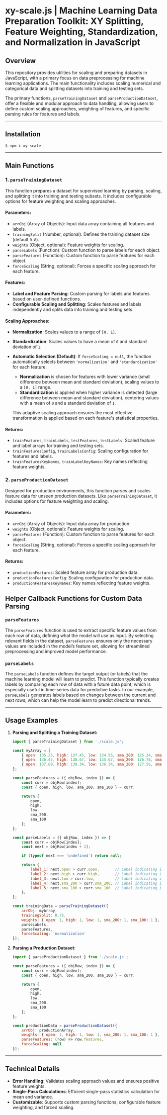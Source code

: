 #  xy-scale.js | Machine Learning Data Preparation Toolkit: XY Splitting, Feature Weighting, Standardization, and Normalization in JavaScript


## Overview

This repository provides utilities for scaling and preparing datasets in JavaScript, with a primary focus on data preprocessing for machine learning applications. The main functionality includes scaling numerical and categorical data and splitting datasets into training and testing sets.

The primary functions, `parseTrainingDataset` and `parseProductionDataset`, offer a flexible and modular approach to data handling, allowing users to define custom scaling approaches, weighting of features, and specific parsing rules for features and labels.

---

## Installation

`$ npm i xy-scale`

---

## Main Functions

### 1. `parseTrainingDataset`

This function prepares a dataset for supervised learning by parsing, scaling, and splitting it into training and testing subsets. It includes configurable options for feature weighting and scaling approaches.

#### Parameters:
- `arrObj` (Array of Objects): Input data array containing all features and labels.
- `trainingSplit` (Number, optional): Defines the training dataset size (default `0.8`).
- `weights` (Object, optional): Feature weights for scaling.
- `parseLabels` (Function): Custom function to parse labels for each object.
- `parseFeatures` (Function): Custom function to parse features for each object.
- `forceScaling` (String, optional): Forces a specific scaling approach for each feature.

#### Features:
- **Label and Feature Parsing**: Custom parsing for labels and features based on user-defined functions.
- **Configurable Scaling and Splitting**: Scales features and labels independently and splits data into training and testing sets.

#### Scaling Approaches:
- **Normalization**: Scales values to a range of `[0, 1]`.
- **Standardization**: Scales values to have a mean of `0` and standard deviation of `1`.
- **Automatic Selection (Default)**: If `forceScaling = null`, the function automatically selects between `'normalization'` and `'standardization'` for each feature. 
    - **Normalization** is chosen for features with lower variance (small difference between mean and standard deviation), scaling values to a `[0, 1]` range.
    - **Standardization** is applied when higher variance is detected (large difference between mean and standard deviation), centering values with a mean of `0` and a standard deviation of `1`.

    This adaptive scaling approach ensures the most effective transformation is applied based on each feature's statistical properties.

#### Returns:
- `trainFeatures`, `trainLabels`, `testFeatures`, `testLabels`: Scaled feature and label arrays for training and testing sets.
- `trainFeaturesConfig`, `trainLabelsConfig`: Scaling configuration for features and labels.
- `trainFeaturesKeyNames`, `trainLabelKeyNames`: Key names reflecting feature weights.

### 2. `parseProductionDataset`

Designed for production environments, this function parses and scales feature data for unseen production datasets. Like `parseTrainingDataset`, it includes options for feature weighting and scaling.

#### Parameters:
- `arrObj` (Array of Objects): Input data array for production.
- `weights` (Object, optional): Feature weights for scaling.
- `parseFeatures` (Function): Custom function to parse features for each object.
- `forceScaling` (String, optional): Forces a specific scaling approach for each feature.

#### Returns:
- `productionFeatures`: Scaled feature array for production data.
- `productionFeaturesConfig`: Scaling configuration for production data.
- `productionFeaturesKeyNames`: Key names reflecting feature weights.

## Helper Callback Functions for Custom Data Parsing

### `parseFeatures`

The `parseFeatures` function is used to extract specific feature values from each row of data, defining what the model will use as input. By selecting relevant fields in the dataset, `parseFeatures` ensures only the necessary values are included in the model’s feature set, allowing for streamlined preprocessing and improved model performance.

### `parseLabels`

The `parseLabels` function defines the target output (or labels) that the machine learning model will learn to predict. This function typically creates labels by comparing each row of data with a future data point, which is especially useful in time-series data for predictive tasks. In our example, `parseLabels` generates labels based on changes between the current and next rows, which can help the model learn to predict directional trends.


---

## Usage Examples

1. **Parsing and Splitting a Training Dataset:**

    ```javascript
    import { parseTrainingDataset } from './scale.js';

    const myArray = [
        { open: 135.23, high: 137.45, low: 134.56, sma_200: 125.34, sma_100: 130.56 },
        { open: 136.45, high: 138.67, low: 135.67, sma_200: 126.78, sma_100: 131.45 },
        { open: 137.89, high: 139.34, low: 136.34, sma_200: 127.56, sma_100: 132.78 }
    ];

    const parseFeatures = ({ objRow, index }) => {
        const curr = objRow[index];
        const { open, high, low, sma_200, sma_100 } = curr;

        return {
            open,
            high,
            low,
            sma_200,
            sma_100
        };
    };

    const parseLabels = ({ objRow, index }) => {
        const curr = objRow[index];
        const next = objRow[index + 1];

        if (typeof next === 'undefined') return null;

        return {
            label_1: next.open > curr.open,       // Label indicating if the next open price is higher than the current
            label_2: next.high > curr.high,       // Label indicating if the next high price is higher than the current
            label_3: next.low > curr.low,         // Label indicating if the next low price is higher than the current
            label_4: next.sma_200 > curr.sma_200, // Label indicating if the next 200-day SMA is higher than the current
            label_5: next.sma_100 > curr.sma_100  // Label indicating if the next 100-day SMA is higher than the current
        };
    };

    const trainingData = parseTrainingDataset({
        arrObj: myArray,
        trainingSplit: 0.75,
        weights: { open: 1, high: 1, low: 1, sma_200: 1, sma_100: 1 },
        parseLabels,
        parseFeatures,
        forceScaling: 'normalization'
    });
    ```

2. **Parsing a Production Dataset:**

    ```javascript
    import { parseProductionDataset } from './scale.js';

    const parseFeatures = ({ objRow, index }) => {
        const curr = objRow[index];
        const { open, high, low, sma_200, sma_100 } = curr;

        return {
            open,
            high,
            low,
            sma_200,
            sma_100
        };
    };

    const productionData = parseProductionDataset({
        arrObj: productionArray,
        weights: { open: 2, high: 1, low: 1, sma_200: 1, sma_100: 1 },
        parseFeatures: (row) => row.features,
        forceScaling: null
    });
    ```

---

## Technical Details

- **Error Handling**: Validates scaling approach values and ensures positive feature weights.
- **Single-Pass Calculations**: Efficient single-pass statistics calculation for mean and variance.
- **Customizable**: Supports custom parsing functions, configurable feature weighting, and forced scaling.